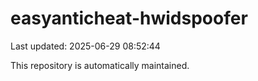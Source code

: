 # easyanticheat-hwidspoofer

Last updated: 2025-06-29 08:52:44

This repository is automatically maintained.
